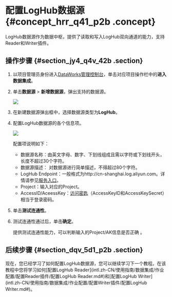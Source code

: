 # 配置LogHub数据源 {#concept_hrr_q41_p2b .concept}

LogHub数据源作为数据中枢，提供了读取和写入LogHub双向通道的能力，支持Reader和Writer插件。

## 操作步骤 {#section_jy4_q4v_42b .section}

1.  以项目管理员身份进入[DataWorks管理控制台](https://workbench.data.aliyun.com/console)，单击对应项目操作栏中的**进入数据集成**。
2.  单击**数据源** \> **新增数据源**，弹出支持的数据源。

    ![](http://static-aliyun-doc.oss-cn-hangzhou.aliyuncs.com/assets/img/16203/15421908647540_zh-CN.png)

3.  在新建数据源弹出框中，选择数据源类型为**LogHub**。
4.  配置LogHub数据源的各个信息项。

    ![](http://static-aliyun-doc.oss-cn-hangzhou.aliyuncs.com/assets/img/16203/15421908647541_zh-CN.png)

    配置项说明如下：

    -   数据源名称：由英文字母、数字、下划线组成且需以字符或下划线开头，长度不超过30个字符。
    -   数据源描述： 对数据源进行简单描述，不得超过80个字符。
    -   LogHub Endpoint：一般格式为http://cn-shanghai.log.aliyun.com。详情请参见[服务入口](https://www.alibabacloud.com/help/doc-detail/29008.htm)。
    -   Project：输入对应的Project。
    -   AccessID/AceessKey：[访问密匙](https://www.alibabacloud.com/help/doc-detail/53045.htm)（AccessKeyID和AccessKeySecret）相当于登录密码。
5.  单击**测试连通性**。
6.  测试连通性通过后，单击**确定**。

    提供测试连通性能力，可以判断输入的Project/AK信息是否正确 。


## 后续步骤 {#section_dqv_5d1_p2b .section}

现在，您已经学习了如何配置LogHub数据源，您可以继续学习下一个教程。在该教程中您将学习如何[配置LogHub Reader](intl.zh-CN/使用指南/数据集成/作业配置/配置Reader插件/配置LogHub Reader.md#)和[配置LogHub Writer](intl.zh-CN/使用指南/数据集成/作业配置/配置Writer插件/配置LogHub Writer.md#)。

